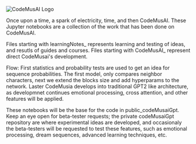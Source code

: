 <img src="https://github.com/CodeMusAI/CodeMusAI-Notebooks--Research-and-Development/codemusai.jpg" alt="CodeMusAI Logo">

Once upon a time, a spark of electricity, time, and then CodeMusAI.
These Jupyter notebooks are a collection of the work that has been done on CodeMusAI.

Files starting with learningNotes_ represents learning and testing of ideas, and resutls of guides and courses.
Files starting with CodeMusAI_ represent direct CodeMusai's development.

Flow:
First statistics and probability tests are used to get an idea for sequence probabilities.
The first model, only compares neighbor characters, next we extend the blocks size and add hyperparams to the network.
Laster CodeMusia develops into traditional GPT2 like architecture,
as developmnet continues emotional processing, cross attention, and other features will be applied.

These notebooks will be the base for the code in public_codeMusaiGpt.
Keep an eye open for beta-tester requests;
the private codeMusaiGpt repository are where experimental ideas are developed, 
and occasionaly the beta-testers will be requested to test these features, such as emotional processing, dream sequences, advanced learning techniques, etc.

